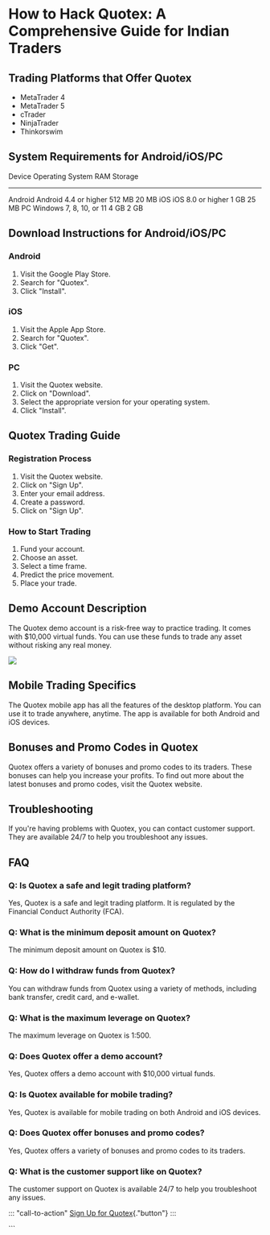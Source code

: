 # How to Hack Quotex: A Comprehensive Guide for Indian Traders

## Trading Platforms that Offer Quotex

-   MetaTrader 4
-   MetaTrader 5
-   cTrader
-   NinjaTrader
-   Thinkorswim

## System Requirements for Android/iOS/PC

  Device    Operating System          RAM      Storage
  --------- ------------------------- -------- ---------
  Android   Android 4.4 or higher     512 MB   20 MB
  iOS       iOS 8.0 or higher         1 GB     25 MB
  PC        Windows 7, 8, 10, or 11   4 GB     2 GB

## Download Instructions for Android/iOS/PC

### Android

1.  Visit the Google Play Store.
2.  Search for "Quotex".
3.  Click "Install".

### iOS

1.  Visit the Apple App Store.
2.  Search for "Quotex".
3.  Click "Get".

### PC

1.  Visit the Quotex website.
2.  Click on "Download".
3.  Select the appropriate version for your operating system.
4.  Click "Install".

## Quotex Trading Guide

### Registration Process

1.  Visit the Quotex website.
2.  Click on "Sign Up".
3.  Enter your email address.
4.  Create a password.
5.  Click on "Sign Up".

### How to Start Trading

1.  Fund your account.
2.  Choose an asset.
3.  Select a time frame.
4.  Predict the price movement.
5.  Place your trade.

## Demo Account Description

The Quotex demo account is a risk-free way to practice trading. It comes
with \$10,000 virtual funds. You can use these funds to trade any asset
without risking any real money.

[![](https://static.quotex.io/files/4_en/300_250.jpg)](https://traff.sbs/brokerqxlid)

## Mobile Trading Specifics

The Quotex mobile app has all the features of the desktop platform. You
can use it to trade anywhere, anytime. The app is available for both
Android and iOS devices.

## Bonuses and Promo Codes in Quotex

Quotex offers a variety of bonuses and promo codes to its traders. These
bonuses can help you increase your profits. To find out more about the
latest bonuses and promo codes, visit the Quotex website.

## Troubleshooting

If you\'re having problems with Quotex, you can contact customer
support. They are available 24/7 to help you troubleshoot any issues.

## FAQ




### Q: Is Quotex a safe and legit trading platform?

Yes, Quotex is a safe and legit trading platform. It is regulated by the
Financial Conduct Authority (FCA).

### Q: What is the minimum deposit amount on Quotex?

The minimum deposit amount on Quotex is \$10.

### Q: How do I withdraw funds from Quotex?

You can withdraw funds from Quotex using a variety of methods, including
bank transfer, credit card, and e-wallet.

### Q: What is the maximum leverage on Quotex?

The maximum leverage on Quotex is 1:500.

### Q: Does Quotex offer a demo account?

Yes, Quotex offers a demo account with \$10,000 virtual funds.

### Q: Is Quotex available for mobile trading?

Yes, Quotex is available for mobile trading on both Android and iOS
devices.

### Q: Does Quotex offer bonuses and promo codes?

Yes, Quotex offers a variety of bonuses and promo codes to its traders.

### Q: What is the customer support like on Quotex?

The customer support on Quotex is available 24/7 to help you
troubleshoot any issues.




::: \"call-to-action\"
[Sign Up for
Quotex](\%22https://traff.sbs/brokerqxsignup\%22){."button"}
:::

\`\`\`

